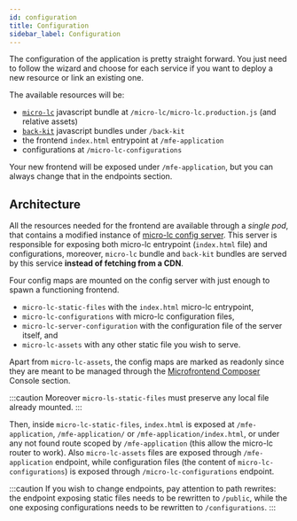 ```yaml
---
id: configuration
title: Configuration
sidebar_label: Configuration
---
```


<!--
WARNING: this file was automatically generated by Mia-Platform Doc Aggregator.
DO NOT MODIFY IT BY HAND.
Instead, modify the source file and run the aggregator to regenerate this file.
-->

The configuration of the application is pretty straight forward. You just need to follow the wizard and choose for each service if you want to deploy a new resource or link an existing one.

The available resources will be:

- [`micro-lc`](https://www.micro-lc.io) javascript bundle at `/micro-lc/micro-lc.production.js` (and relative assets)
- [`back-kit`](../../microfrontend-composer/back-kit/overview) javascript bundles under `/back-kit`
- the frontend `index.html` entrypoint at `/mfe-application`
- configurations at `/micro-lc-configurations`

Your new frontend will be exposed under `/mfe-application`, but you can always change that in the endpoints section.

## Architecture

All the resources needed for the frontend are available through a _single pod_, that contains a modified instance of [micro-lc config server](https://micro-lc.io/add-ons/backend/middleware). This server is responsible for exposing both micro-lc entrypoint (`index.html` file) and configurations, moreover, `micro-lc` bundle and `back-kit` bundles are served by this service **instead of fetching from a CDN**.

Four config maps are mounted on the config server with just enough to spawn a functioning frontend.

- `micro-lc-static-files` with the `index.html` micro-lc entrypoint,
- `micro-lc-configurations` with micro-lc configuration files,
- `micro-lc-server-configuration` with the configuration file of the server itself, and
- `micro-lc-assets` with any other static file you wish to serve.

Apart from `micro-lc-assets`, the config maps are marked as readonly since they are meant to be managed through the [Microfrontend Composer](../../microfrontend-composer/composer/structure) Console section.

:::caution
Moreover `micro-ls-static-files` must preserve any local file already mounted.
:::

Then, inside `micro-lc-static-files`, `index.html` is exposed at `/mfe-application`, `/mfe-application/` or `/mfe-application/index.html`, or under any not found route scoped by `/mfe-application` (this allow the micro-lc router to work). Also `micro-lc-assets` files are exposed through `/mfe-application` endpoint, while configuration files (the content of `micro-lc-configurations`) is exposed through `/micro-lc-configurations` endpoint.

:::caution
If you wish to change endpoints, pay attention to path rewrites: the endpoint exposing static files needs to be rewritten to `/public`, while the one exposing configurations needs to be rewritten to `/configurations`.
:::
